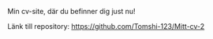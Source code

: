 Min cv-site, där du befinner dig just nu!

Länk till repository: https://github.com/Tomshi-123/Mitt-cv-2
